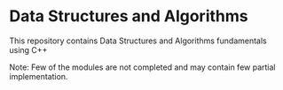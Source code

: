 # Data Structures and Algorithms

 This repository contains Data Structures and Algorithms fundamentals using C++
 
 
 Note: Few of the modules are not completed and may contain few partial implementation.
